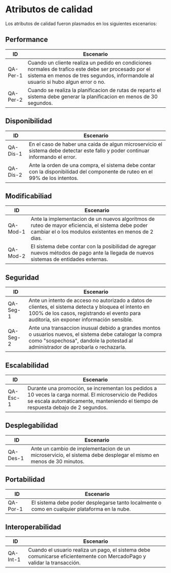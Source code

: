 # Atributos de calidad
Los atributos de calidad fueron plasmados en los siguientes escenarios:

## Performance
| **ID** | **Escenario** |
|---|---|
| QA-Per-1 | Cuando un cliente realiza un pedido en condiciones normales de trafico este debe ser procesado por el sistema en menos de tres segundos, informandole al usuario si hubo algun error o no.|
|QA-Per-2|Cuando se realiza la planificacion de rutas de reparto el sistema debe generar la planificacion en menos de 30 segundos.|

## Disponibilidad
| **ID** | **Escenario** |
|---|---|
|QA-Dis-1|En el caso de haber una caida de algun microservicio el sistema debe detectar este fallo y poder continuar informando el error.|
|QA-Dis-2| Ante la orden de una compra, el sistema debe contar con la disponibilidad del componente de ruteo en el 99% de los intentos. |

## Modificabiliad
| **ID** | **Escenario** |
|---|---|
| QA-Mod-1 | Ante la implementacion de un nuevos algoritmos de ruteo de mayor eficiencia, el sistema debe poder cambiar el o los modulos existentes en menos de 2 dias. |
| QA-Mod-2 | El sistema debe contar con la posibilidad de agregar nuevos métodos de pago ante la llegada de nuevos sistemas de entidades externas. |

## Seguridad
| **ID** | **Escenario** |
|---|---|
| QA-Seg-1 | Ante un intento de acceso no autorizado a datos de clientes, el sistema detecta y bloquea el intento en 100% de los casos, registrando el evento para auditoría, sin exponer información sensible.|
| QA-Seg-2 | Ante una transaccion inusual debido a grandes montos o usuarios nuevos, el sistema debe catalogar la compra como "sospechosa", dandole la potestad al administrador de aprobarla o rechazarla. |

## Escalabilidad
| **ID** | **Escenario** |
|---|---|
| QA-Esc-1 | Durante una promoción, se incrementan los pedidos a 10 veces la carga normal. El microservicio de Pedidos se escala automáticamente, manteniendo el tiempo de respuesta debajo de 2 segundos.|

## Desplegabilidad
| **ID** | **Escenario** |
|---|---|
| QA-Des-1 | Ante un cambio de implementacion de un microservicio, el sistema debe desplegar el mismo en menos de 30 minutos.|

## Portabilidad
| **ID** | **Escenario** |
|---|---|
| QA-Por-1 | El sistema debe poder desplegarse tanto localmente o como en cualquier plataforma en la nube. |

## Interoperabilidad
| **ID** | **Escenario** |
|---|---|
| QA-Int-1 | Cuando el usuario realiza un pago, el sistema debe comunicarse eficientemente con MercadoPago y validar la transacción. |

